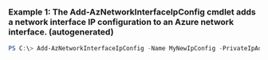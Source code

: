 ### Example 1: The Add-AzNetworkInterfaceIpConfig cmdlet adds a network interface IP configuration to an Azure network interface. (autogenerated)
```powershell
PS C:\> Add-AzNetworkInterfaceIpConfig -Name MyNewIpConfig -PrivateIpAddressVersion IPv4 -Subnet $vnet.Subnets[0]
```

